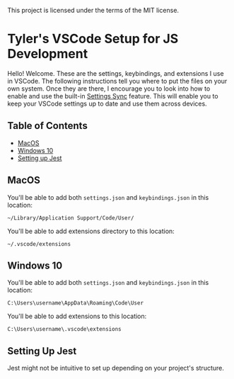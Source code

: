 This project is licensed under the terms of the MIT license.

# Tyler's VSCode Setup for JS Development

Hello! Welcome. These are the settings, keybindings, and extensions I use in VSCode. The following instructions tell you where to put the files on your own system. Once they are there, I encourage you to look into how to enable and use the built-in [Settings Sync](https://code.visualstudio.com/docs/editor/settings-sync) feature. This will enable you to keep your VSCode settings up to date and use them across devices.

## Table of Contents
 - [MacOS](#macos)
 - [Windows 10](#windows-10)
 - [Setting up Jest](#setting-up-jest)

## MacOS
You'll be able to add both `settings.json` and `keybindings.json` in this location:

```
~/Library/Application Support/Code/User/
```

You'll be able to add extensions directory to this location:

```
~/.vscode/extensions
```

## Windows 10
You'll be able to add both `settings.json` and `keybindings.json` in this location:

```
C:\Users\username\AppData\Roaming\Code\User
```

You'll be able to add extensions to this location:
```
C:\Users\username\.vscode\extensions
```

## Setting Up Jest
Jest might not be intuitive to set up depending on your project's structure.
